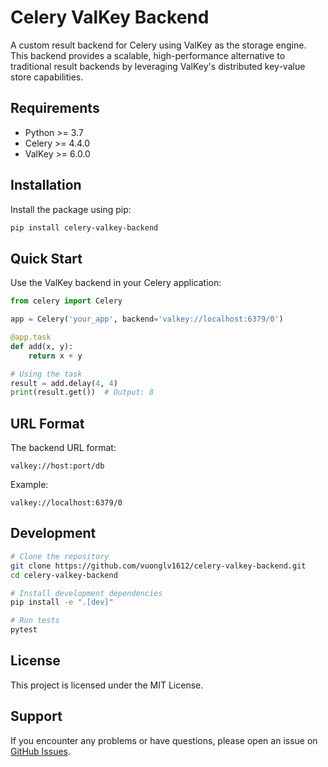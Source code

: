 # Celery ValKey Backend

A custom result backend for Celery using ValKey as the storage engine. This backend provides a scalable, high-performance alternative to traditional result backends by leveraging ValKey's distributed key-value store capabilities.

## Requirements

- Python >= 3.7
- Celery >= 4.4.0
- ValKey >= 6.0.0

## Installation

Install the package using pip:

```bash
pip install celery-valkey-backend
```

## Quick Start

Use the ValKey backend in your Celery application:

```python
from celery import Celery

app = Celery('your_app', backend='valkey://localhost:6379/0')

@app.task
def add(x, y):
    return x + y

# Using the task
result = add.delay(4, 4)
print(result.get())  # Output: 8
```

## URL Format

The backend URL format:
```
valkey://host:port/db
```

Example:
```
valkey://localhost:6379/0
```

## Development

```bash
# Clone the repository
git clone https://github.com/vuonglv1612/celery-valkey-backend.git
cd celery-valkey-backend

# Install development dependencies
pip install -e ".[dev]"

# Run tests
pytest
```

## License

This project is licensed under the MIT License.

## Support

If you encounter any problems or have questions, please open an issue on [GitHub Issues](https://github.com/vuonglv1612/celery-valkey-backend/issues).